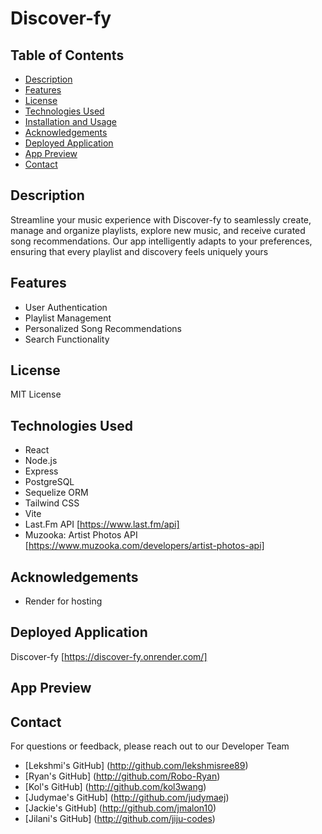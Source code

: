 # Discover-fy

## Table of Contents
- [Description](#description)
- [Features](#features)
- [License](#license)
- [Technologies Used](#technologies-used)
- [Installation and Usage](#installation-and-usage)
- [Acknowledgements](#acknowledgements)
- [Deployed Application](#deployed-application)
- [App Preview](#app-preview)
- [Contact](#contact)

## Description
Streamline your music experience with Discover-fy to seamlessly create, manage and organize playlists, explore new music, and receive curated song recommendations. Our app intelligently adapts to your preferences, ensuring that every playlist and discovery feels uniquely yours


## Features
- User Authentication
- Playlist Management
- Personalized Song Recommendations
- Search Functionality

## License
MIT License

## Technologies Used
- React
- Node.js
- Express
- PostgreSQL
- Sequelize ORM
- Tailwind CSS
- Vite
- Last.Fm API [https://www.last.fm/api]
- Muzooka: Artist Photos API [https://www.muzooka.com/developers/artist-photos-api]

## Acknowledgements
- Render for hosting

## Deployed Application
Discover-fy [https://discover-fy.onrender.com/]

## App Preview


## Contact
For questions or feedback, please reach out to our Developer Team
- [Lekshmi's GitHub] (http://github.com/lekshmisree89)
- [Ryan's GitHub] (http://github.com/Robo-Ryan)
- [Kol's GitHub] (http://github.com/kol3wang)
- [Judymae's GitHub] (http://github.com/judymaej)
- [Jackie's GitHub] (http://github.com/jmalon10)
- [Jilani's GitHub] (http://github.com/jiju-codes)

